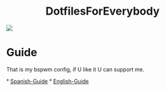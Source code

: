 <h1 align="center">DotfilesForEverybody</h1>
  
  <img src="https://i.imgur.com/mnkMygA.png">

# Guide
That is my bspwm config, if U like it U can support me.

° [Spanish-Guide](https://github.com/P4NAD3ROXIS/DotfilesForEverybody/tree/main/Guide/Spanish-Version)
° [English-Guide](https://github.com/P4NAD3ROXIS/DotfilesForEverybody/tree/main/Guide/English-Version)
